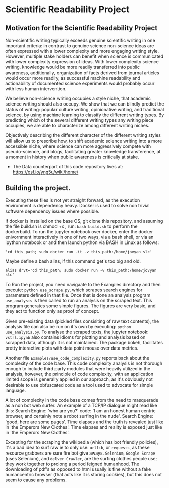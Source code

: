 ##

# Scientific Readability Project

## Motivation for the Scientific Readability Project
Non-scientific writing typically exceeds genuine scientific writing in one important criteria: in contrast to genuine science non-science ideas are often expressed with a lower complexity and more engaging writing style.  However, multiple stake holders can benefit when science is communicated with lower complexity expression of ideas. With lower complexity science writing, knowledge would be more readily transferred into public awareness, additionally, organization of facts derived from journal articles would occur more readily, as successful machine readability and actionability of documented science experiments would probably occur with less human intervention.

We believe non-science writing occupies a style niche, that academic science writing should also occupy. We show that we can blindly predict the status of writing: popular culture writing, opinionative writing, and traditional science, by using machine learning to classify the different writing types. By predicting which of the several different writing types any writing piece occupies, we are able to characterize among different writing niches.

Objectively describing the different character of the different writing styles will allow us to prescribe how, to shift academic science writing into a more accessible niche, where science can more aggressively compete with pseudo-science, and blogs, facilitating greater knowledge transference, at a moment in history when public awareness is critically at stake.



* The Data counterpart of this code repository lives at:
https://osf.io/yng5u/wiki/home/


## Building the project.

Executing these files is not yet straight forward, as the execution environment is dependency heavy. Docker is used to solve non trivial software dependency issues where possible.

If docker is installed on the base OS, git clone this repository, and assuming the file build.sh is chmod +x , run: `bash build.sh` to perform the dockerbuild. To run the jupyter notebook over docker, enter the docker enivornment interactively in one of two ways, via a bash shell, or via an ipython notebook or
and then launch python via BASH in Linux as follows:

```
'cd this_path; sudo docker run -it -v this_path:/home/jovyan slc'
```

Maybe define a bash alias, if this command get's too big and old.

```
alias drvt='cd this_path; sudo docker run -v this_path:/home/jovyan slc'
```

To Run the project, you need navigaate to the Examples directory and then execute:
`python use_scrape.py`, which scrapes search engines for parameters defined in that file.
Once that is done an analysis program `use_analysis` is then called to run an analysis on the scraped text. This program generates some simple figures. The figures are very basic, and they act to function only as proof of concept.

Given pre-existing data (pickled files consisiting of raw text contents), the analysis file can also be run on it's own by executing: `python use_analysis.py`. To analyse the scraped texts, the jupyter notebook: `vstrl.ipynb` also contains idioms for plotting and analysis based on scrapped data, although it is not maintained. The package bokeh, facilitates pretty interactive plots with data point mouse over data metrics.

Another file `Examples/use_code_complexity.py` reports back about the complexity of the code base. This code complexity analysis is not thorough enough to include third party modules that were heavily utilized in the analysis, however, the principle of code complexity, with an application limited scope is generally applied in our approach, as it's obviously not desirable to use obfuscated code as a tool used to advocate for simple language.

A lot of complexity in the code base comes from the need to masquerade as a non bot web surfer. An example of a TCP/IP dialogue might read like this:
Search Engine: 'who are you?' code: 'I am an honest human centric browser, and certainly note a robot surfing in the nude'. Search Engine: 'good, here are some pages'.	 Time elapses and the truth is revealed just like in 'the Emperors New Clothes'.	Time elapses and reality is exposed just like in 'the Emperors New Clothes'.

Excepting for the scraping the wikipedia (which has bot friendly policies), it's a bad idea to surf raw ie to only use: `urllib`, or `requests`, as these resource grabbers are sure fire bot give aways.
`Selenium`, `Google Scrape` (uses Selenium), and `delver Crawler`, are the surfing clothes people use; they work together to prolong a period feigned humanhood. The downloading of pdf's as opposed to html usually is fine without a fake humancentric browser (that acts like it is storing cookies), but this does not seem to cause any problems.
